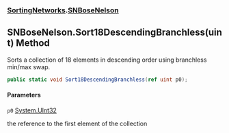 ### [SortingNetworks](SortingNetworks.md 'SortingNetworks').[SNBoseNelson](SortingNetworks.SNBoseNelson.md 'SortingNetworks.SNBoseNelson')

## SNBoseNelson.Sort18DescendingBranchless(uint) Method

Sorts a collection of 18 elements in descending order using branchless min/max swap.

```csharp
public static void Sort18DescendingBranchless(ref uint p0);
```
#### Parameters

<a name='SortingNetworks.SNBoseNelson.Sort18DescendingBranchless(uint).p0'></a>

`p0` [System.UInt32](https://docs.microsoft.com/en-us/dotnet/api/System.UInt32 'System.UInt32')

the reference to the first element of the collection
